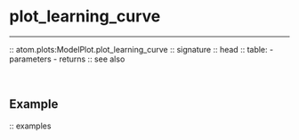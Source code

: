 # plot_learning_curve
---------------------

:: atom.plots:ModelPlot.plot_learning_curve
    :: signature
    :: head
    :: table:
        - parameters
        - returns
    :: see also

<br>

## Example

:: examples
